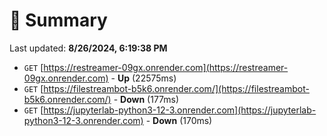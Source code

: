 # 📖 Summary
Last updated: **8/26/2024, 6:19:38 PM**

- `GET` [https://restreamer-09gx.onrender.com](https://restreamer-09gx.onrender.com) - **Up** (22575ms)
- `GET` [https://filestreambot-b5k6.onrender.com/](https://filestreambot-b5k6.onrender.com/) - **Down** (177ms)
- `GET` [https://jupyterlab-python3-12-3.onrender.com](https://jupyterlab-python3-12-3.onrender.com) - **Down** (170ms)
